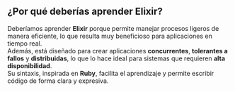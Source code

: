 ## ¿Por qué deberías aprender Elixir?

Deberíamos aprender **Elixir** porque permite manejar procesos ligeros de manera eficiente, lo que resulta muy beneficioso para aplicaciones en tiempo real.  
Además, está diseñado para crear aplicaciones **concurrentes**, **tolerantes a fallos** y **distribuidas**, lo que lo hace ideal para sistemas que requieren **alta disponibilidad**.  
Su sintaxis, inspirada en **Ruby**, facilita el aprendizaje y permite escribir código de forma clara y expresiva.

